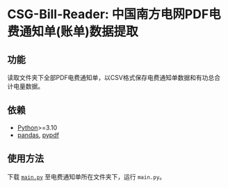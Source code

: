 # CSG-Bill-Reader: 中国南方电网PDF电费通知单(账单)数据提取

## 功能

读取文件夹下全部PDF电费通知单，以CSV格式保存电费通知单数据和有功总合计电量数据。

## 依赖

- [Python](https://www.python.org/)>=3.10
- [pandas](https://pandas.pydata.org/), [pypdf](https://pypdf.readthedocs.io/)

## 使用方法

下载 [`main.py`](main.py) 至电费通知单所在文件夹下，运行 `main.py`。
